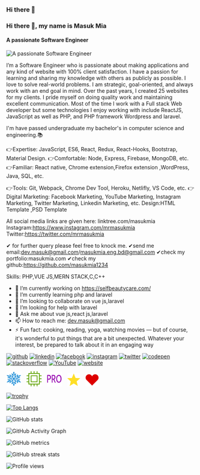 ### Hi there 👋

### Hi there 👋, my name is Masuk Mia
#### A passionate Software Engineer
![A passionate Software Engineer](https://media-exp2.licdn.com/dms/image/C4D16AQFD4ItRBKeqYg/profile-displaybackgroundimage-shrink_350_1400/0/1632122426862?e=1660176000&v=beta&t=4ZXI4jbQRcPElyHgxnwVqKIhZb7kOpL2Wv4pNA-HniU)

I’m a Software Engineer who is passionate about making applications and any kind of website with 100% client satisfaction. I have a passion for learning and sharing my knowledge with others as publicly as possible. I love to solve real-world problems. I am strategic, goal-oriented, and always work with an end goal in mind. Over the past years, I created 25 websites for my clients. I pride myself on doing quality work and maintaining excellent communication. Most of the time I work with a Full stack Web developer but some technologies I enjoy working with include ReactJS, JavaScript as well as PHP, and PHP framework Wordpress and laravel.

I'm have passed undergraduate my bachelor's in computer science and engineering.📚

👉Expertise: JavaScript, ES6, React, Redux, React-Hooks, Bootstrap, Material Design.
👉Comfortable:  Node, Express, Firebase, MongoDB, etc.
👉Familiar:  React native, Chrome extension,Firefox extension ,WordPress, Java, SQL, etc.

👉Tools: Git, Webpack, Chrome Dev Tool, Heroku, Netlifly, VS Code, etc.
👉Digital Marketing: Facebook Marketing, YouTube Marketing, Instagram Marketing, Twitter Marketing, Linkedin Marketing, etc.
Design:HTML Template ,PSD Template

All social media links are given here: linktree.com/masukmia
Instagram:https://www.instagram.com/mrmasukmia
Twitter:https://twitter.com/mrmasukmia

✔ for further query please feel free to knock me.
✔send me email:dev.masuk@gmail.com/masukmia.eng.bd@gmail.com
✔check my portfolio:masukmia.com
✔check my github:https://github.com/masukmia1234

Skills: PHP,VUE JS,MERN STACK,C,C++

- 🔭 I’m currently working on https://selfbeautycare.com/ 
- 🌱 I’m currently learning php and laravel 
- 👯 I’m looking to collaborate on vue js,laravel 
- 🤔 I’m looking for help with laravel 
- 💬 Ask me about vue js,react js,laravel 
- 📫 How to reach me: dev.masuk@gmail.com 
- ⚡ Fun fact: cooking, reading, yoga, watching movies — but of course, it's wonderful to put things that are a bit unexpected. Whatever your interest, be prepared to talk about it in an engaging way 


[<img src='https://cdn.jsdelivr.net/npm/simple-icons@3.0.1/icons/github.svg' alt='github' height='40'>](https://github.com/masukmia1234)  [<img src='https://cdn.jsdelivr.net/npm/simple-icons@3.0.1/icons/linkedin.svg' alt='linkedin' height='40'>](https://www.linkedin.com/in/https://www.linkedin.com/in/masuk-mia-computer-engineer-4984011b5//)  [<img src='https://cdn.jsdelivr.net/npm/simple-icons@3.0.1/icons/facebook.svg' alt='facebook' height='40'>](https://www.facebook.com/https://www.facebook.com/profile.php?id=100007597307697)  [<img src='https://cdn.jsdelivr.net/npm/simple-icons@3.0.1/icons/instagram.svg' alt='instagram' height='40'>](https://www.instagram.com/mrmasukmia/)  [<img src='https://cdn.jsdelivr.net/npm/simple-icons@3.0.1/icons/twitter.svg' alt='twitter' height='40'>](https://twitter.com/mrmasukmia)  [<img src='https://cdn.jsdelivr.net/npm/simple-icons@3.0.1/icons/codepen.svg' alt='codepen' height='40'>](https://codepen.io/masukmia1234)  [<img src='https://cdn.jsdelivr.net/npm/simple-icons@3.0.1/icons/stackoverflow.svg' alt='stackoverflow' height='40'>](https://stackoverflow.com/users/mrmasukmia)  [<img src='https://cdn.jsdelivr.net/npm/simple-icons@3.0.1/icons/youtube.svg' alt='YouTube' height='40'>](https://www.youtube.com/channel/webcodecamp)  [<img src='https://cdn.jsdelivr.net/npm/simple-icons@3.0.1/icons/icloud.svg' alt='website' height='40'>](masukmia.com)  

<a href='https://archiveprogram.github.com/'><img src='https://raw.githubusercontent.com/acervenky/animated-github-badges/master/assets/acbadge.gif' width='40' height='40'></a> <a href='https://docs.github.com/en/developers'><img src='https://raw.githubusercontent.com/acervenky/animated-github-badges/master/assets/devbadge.gif' width='40' height='40'></a> <a href='https://github.com/pricing'><img src='https://raw.githubusercontent.com/acervenky/animated-github-badges/master/assets/pro.gif' width='40' height='40'></a> <a href='https://stars.github.com/'><img src='https://raw.githubusercontent.com/acervenky/animated-github-badges/master/assets/starbadge.gif' width='35' height='35'></a> <a href='https://docs.github.com/en/github/supporting-the-open-source-community-with-github-sponsors'><img src='https://raw.githubusercontent.com/acervenky/animated-github-badges/master/assets/sponsorbadge.gif' width='35' height='35'></a> 

[![trophy](https://github-profile-trophy.vercel.app/?username=masukmia1234)](https://github.com/ryo-ma/github-profile-trophy)

[![Top Langs](https://github-readme-stats.vercel.app/api/top-langs/?username=masukmia1234)](https://github.com/anuraghazra/github-readme-stats)

![GitHub stats](https://github-readme-stats.vercel.app/api?username=masukmia1234&show_icons=true&count_private=true)  

![GitHub Activity Graph](https://activity-graph.herokuapp.com/graph?username=masukmia1234)  

![GitHub metrics](https://metrics.lecoq.io/masukmia1234)  

![GitHub streak stats](https://github-readme-streak-stats.herokuapp.com/?user=masukmia1234)  

![Profile views](https://gpvc.arturio.dev/masukmia1234)  
